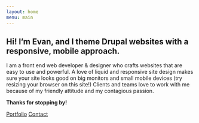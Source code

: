 ```yaml
---
layout: home
menu: main
---
```

## Hi! I’m Evan, and I theme Drupal websites with a responsive, mobile approach.

I am a front end web developer &amp; designer who crafts websites that are easy to use and powerful. A love of liquid and responsive site design makes sure your site looks good on big monitors and small mobile devices (try resizing your browser on this site!) Clients and teams love to work with me because of my friendly attitude and my contagious passion.

**Thanks for stopping by!**

<p><a class="btn btn-primary btn-large" href="/portfolio">Portfolio</a> <a class="btn btn-large" href="/contact">Contact</a></p>
